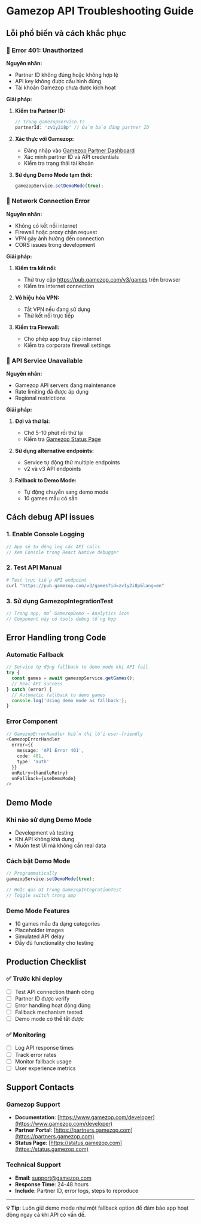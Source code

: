 # Gamezop API Troubleshooting Guide

## Lỗi phổ biến và cách khắc phục

### 🔴 Error 401: Unauthorized

**Nguyên nhân:**
- Partner ID không đúng hoặc không hợp lệ
- API key không được cấu hình đúng
- Tài khoản Gamezop chưa được kích hoạt

**Giải pháp:**
1. **Kiểm tra Partner ID:**
   ```typescript
   // Trong gamezopService.ts
   partnerId: 'zv1y2i8p' // Đảm bảo đúng partner ID
   ```

2. **Xác thực với Gamezop:**
   - Đăng nhập vào [Gamezop Partner Dashboard](https://partners.gamezop.com)
   - Xác minh partner ID và API credentials
   - Kiểm tra trạng thái tài khoản

3. **Sử dụng Demo Mode tạm thời:**
   ```typescript
   gamezopService.setDemoMode(true);
   ```

### 🔴 Network Connection Error

**Nguyên nhân:**
- Không có kết nối internet
- Firewall hoặc proxy chặn request
- VPN gây ảnh hưởng đến connection
- CORS issues trong development

**Giải pháp:**
1. **Kiểm tra kết nối:**
   - Thử truy cập https://pub.gamezop.com/v3/games trên browser
   - Kiểm tra internet connection

2. **Vô hiệu hóa VPN:**
   - Tắt VPN nếu đang sử dụng
   - Thử kết nối trực tiếp

3. **Kiểm tra Firewall:**
   - Cho phép app truy cập internet
   - Kiểm tra corporate firewall settings

### 🔴 API Service Unavailable

**Nguyên nhân:**
- Gamezop API servers đang maintenance
- Rate limiting đã được áp dụng
- Regional restrictions

**Giải pháp:**
1. **Đợi và thử lại:**
   - Chờ 5-10 phút rồi thử lại
   - Kiểm tra [Gamezop Status Page](https://status.gamezop.com)

2. **Sử dụng alternative endpoints:**
   - Service tự động thử multiple endpoints
   - v2 và v3 API endpoints

3. **Fallback to Demo Mode:**
   - Tự động chuyển sang demo mode
   - 10 games mẫu có sẵn

## Cách debug API issues

### 1. Enable Console Logging
```typescript
// App sẽ tự động log các API calls
// Xem Console trong React Native debugger
```

### 2. Test API Manual
```bash
# Test trực tiếp API endpoint
curl "https://pub.gamezop.com/v3/games?id=zv1y2i8p&lang=en"
```

### 3. Sử dụng GamezopIntegrationTest
```typescript
// Trong app, mở GamezopDemo → Analytics icon
// Component này có tools debug tổng hợp
```

## Error Handling trong Code

### Automatic Fallback
```typescript
// Service tự động fallback to demo mode khi API fail
try {
  const games = await gamezopService.getGames();
  // Real API success
} catch (error) {
  // Automatic fallback to demo games
  console.log('Using demo mode as fallback');
}
```

### Error Component
```typescript
// GamezopErrorHandler hiển thị lỗi user-friendly
<GamezopErrorHandler
  error={{
    message: 'API Error 401',
    code: 401,
    type: 'auth'
  }}
  onRetry={handleRetry}
  onFallback={useDemoMode}
/>
```

## Demo Mode

### Khi nào sử dụng Demo Mode
- Development và testing
- Khi API không khả dụng
- Muốn test UI mà không cần real data

### Cách bật Demo Mode
```typescript
// Programmatically
gamezopService.setDemoMode(true);

// Hoặc qua UI trong GamezopIntegrationTest
// Toggle switch trong app
```

### Demo Mode Features
- 10 games mẫu đa dạng categories
- Placeholder images
- Simulated API delay
- Đầy đủ functionality cho testing

## Production Checklist

### ✅ Trước khi deploy
- [ ] Test API connection thành công
- [ ] Partner ID được verify
- [ ] Error handling hoạt động đúng
- [ ] Fallback mechanism tested
- [ ] Demo mode có thể tắt được

### ✅ Monitoring
- [ ] Log API response times
- [ ] Track error rates
- [ ] Monitor fallback usage
- [ ] User experience metrics

## Support Contacts

### Gamezop Support
- **Documentation**: [https://www.gamezop.com/developer](https://www.gamezop.com/developer)
- **Partner Portal**: [https://partners.gamezop.com](https://partners.gamezop.com)
- **Status Page**: [https://status.gamezop.com](https://status.gamezop.com)

### Technical Support
- **Email**: support@gamezop.com
- **Response Time**: 24-48 hours
- **Include**: Partner ID, error logs, steps to reproduce

---

**💡 Tip**: Luôn giữ demo mode như một fallback option để đảm bảo app hoạt động ngay cả khi API có vấn đề. 